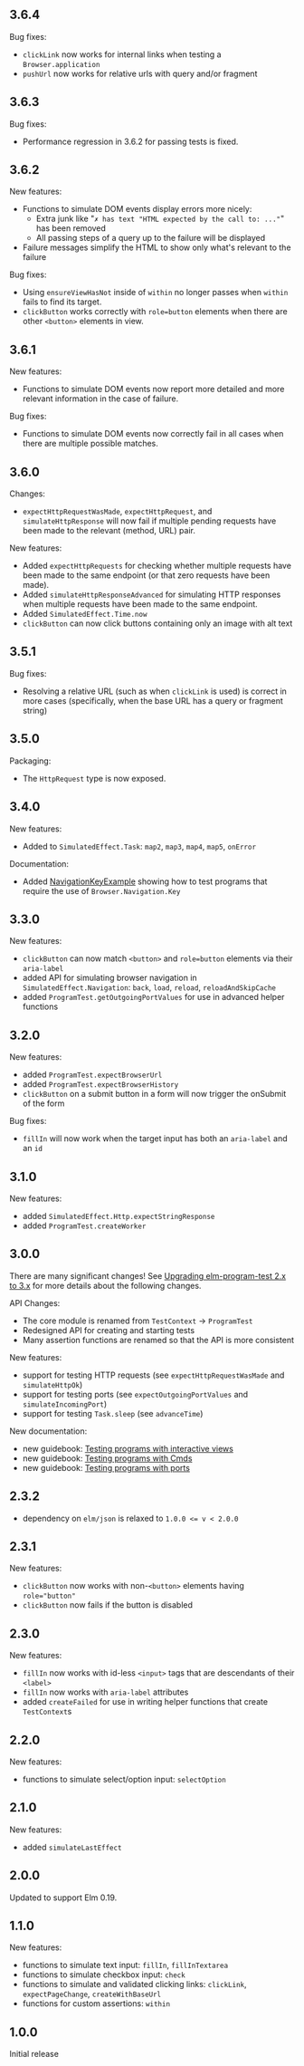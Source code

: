 ## 3.6.4

Bug fixes:

- `clickLink` now works for internal links when testing a `Browser.application`
- `pushUrl` now works for relative urls with query and/or fragment

## 3.6.3

Bug fixes:

- Performance regression in 3.6.2 for passing tests is fixed.

## 3.6.2

New features:

- Functions to simulate DOM events display errors more nicely:
  - Extra junk like "`✗ has text "HTML expected by the call to: ..."`" has been removed
  - All passing steps of a query up to the failure will be displayed
- Failure messages simplify the HTML to show only what's relevant to the failure

Bug fixes:

- Using `ensureViewHasNot` inside of `within` no longer passes when `within` fails to find its target.
- `clickButton` works correctly with `role=button` elements when there are other `<button>` elements in view.

## 3.6.1

New features:

- Functions to simulate DOM events now report more detailed and more relevant information in the case of failure.

Bug fixes:

- Functions to simulate DOM events now correctly fail in all cases when there are multiple possible matches.

## 3.6.0

Changes:

- `expectHttpRequestWasMade`, `expectHttpRequest`, and `simulateHttpResponse` will now fail if multiple pending requests have been made to the relevant (method, URL) pair.

New features:

- Added `expectHttpRequests` for checking whether multiple requests have been made to the same endpoint (or that zero requests have been made).
- Added `simulateHttpResponseAdvanced` for simulating HTTP responses when multiple requests have been made to the same endpoint.
- Added `SimulatedEffect.Time.now`
- `clickButton` can now click buttons containing only an image with alt text

## 3.5.1

Bug fixes:

- Resolving a relative URL (such as when `clickLink` is used) is correct in more cases (specifically, when the base URL has a query or fragment string)

## 3.5.0

Packaging:

- The `HttpRequest` type is now exposed.

## 3.4.0

New features:

- Added to `SimulatedEffect.Task`: `map2`, `map3`, `map4`, `map5`, `onError`

Documentation:

- Added [NavigationKeyExample](https://github.com/avh4/elm-program-test/blob/main/examples/tests/NavigationKeyExampleTest.elm) showing how to test programs that require the use of `Browser.Navigation.Key`

## 3.3.0

New features:

- `clickButton` can now match `<button>` and `role=button` elements via their `aria-label`
- added API for simulating browser navigation in `SimulatedEffect.Navigation`: `back`, `load`, `reload`, `reloadAndSkipCache`
- added `ProgramTest.getOutgoingPortValues` for use in advanced helper functions

## 3.2.0

New features:

- added `ProgramTest.expectBrowserUrl`
- added `ProgramTest.expectBrowserHistory`
- `clickButton` on a submit button in a form will now trigger the onSubmit of the form

Bug fixes:

- `fillIn` will now work when the target input has both an `aria-label` and an `id`

## 3.1.0

New features:

- added `SimulatedEffect.Http.expectStringResponse`
- added `ProgramTest.createWorker`

## 3.0.0

There are many significant changes!
See [Upgrading elm-program-test 2.x to 3.x](https://elm-program-test.netlify.com/upgrade-3.0.0.html) for more details about the following changes.

API Changes:

- The core module is renamed from `TestContext` -> `ProgramTest`
- Redesigned API for creating and starting tests
- Many assertion functions are renamed so that the API is more consistent

New features:

- support for testing HTTP requests (see `expectHttpRequestWasMade` and `simulateHttpOk`)
- support for testing ports (see `expectOutgoingPortValues` and `simulateIncomingPort`)
- support for testing `Task.sleep` (see `advanceTime`)

New documentation:

- new guidebook: [Testing programs with interactive views](https://elm-program-test.netlify.com/html.html)
- new guidebook: [Testing programs with Cmds](https://elm-program-test.netlify.com/cmds.html)
- new guidebook: [Testing programs with ports](https://elm-program-test.netlify.com/cmds.html)

## 2.3.2

- dependency on `elm/json` is relaxed to `1.0.0 <= v < 2.0.0`

## 2.3.1

New features:

- `clickButton` now works with non-`<button>` elements having `role="button"`
- `clickButton` now fails if the button is disabled

## 2.3.0

New features:

- `fillIn` now works with id-less `<input>` tags that are descendants of their `<label>`
- `fillIn` now works with `aria-label` attributes
- added `createFailed` for use in writing helper functions that create `TestContext`s

## 2.2.0

New features:

- functions to simulate select/option input: `selectOption`

## 2.1.0

New features:

- added `simulateLastEffect`

## 2.0.0

Updated to support Elm 0.19.

## 1.1.0

New features:

- functions to simulate text input: `fillIn`, `fillInTextarea`
- functions to simulate checkbox input: `check`
- functions to simulate and validated clicking links: `clickLink`, `expectPageChange`, `createWithBaseUrl`
- functions for custom assertions: `within`

## 1.0.0

Initial release
